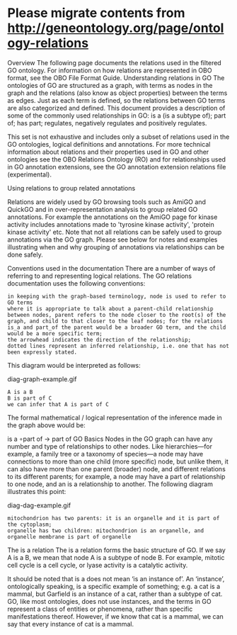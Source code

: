 # Please migrate contents from http://geneontology.org/page/ontology-relations

Overview
The following page documents the relations used in the filtered GO ontology. For information on how relations are represented in OBO format, see the OBO File Format Guide.
Understanding relations in GO
The ontologies of GO are structured as a graph, with terms as nodes in the graph and the relations (also know as object properties) between the terms as edges. Just as each term is defined, so the relations between GO terms are also categorized and defined. This document provides a description of some of the commonly used relationships in GO: is a (is a subtype of); part of; has part; regulates, negatively regulates and positively regulates.

This set is not exhaustive and includes only a subset of relations used in the GO ontologies, logical definitions and annotations. For more technical information about relations and their properties used in GO and other ontologies see the OBO Relations Ontology (RO) and for relationships used in GO annotation extensions, see the GO annotation extension relations file (experimental).

Using relations to group related annotations

Relations are widely used by GO browsing tools such as AmiGO and QuickGO and in over-representation analysis to group related GO annotations. For example the annotations on the AmiGO page for kinase activity includes annotations made to 'tyrosine kinase activity', 'protein kinase activity' etc. Note that not all relations can be safely used to group annotations via the GO graph. Please see below for notes and examples illustrating when and why grouping of annotations via relationships can be done safely.

Conventions used in the documentation
There are a number of ways of referring to and representing logical relations. The GO relations documentation uses the following conventions:

    in keeping with the graph-based terminology, node is used to refer to GO terms
    where it is appropriate to talk about a parent-child relationship between nodes, parent refers to the node closer to the root(s) of the graph, and child to that closer to the leaf nodes; for the relations is_a and part_of the parent would be a broader GO term, and the child would be a more specific term;
    the arrowhead indicates the direction of the relationship;
    dotted lines represent an inferred relationship, i.e. one that has not been expressly stated.

This diagram would be interpreted as follows:

diag-graph-example.gif

    A is a B
    B is part of C
    we can infer that A is part of C

The formal mathematical / logical representation of the inference made in the graph above would be:

is a ∘part of → part of
GO Basics
Nodes in the GO graph can have any number and type of relationships to other nodes. Like hierarchies—for example, a family tree or a taxonomy of species—a node may have connections to more than one child (more specific) node, but unlike them, it can also have more than one parent (broader) node, and different relations to its different parents; for example, a node may have a part of relationship to one node, and an is a relationship to another. The following diagram illustrates this point:

diag-dag-example.gif

    mitochondrion has two parents: it is an organelle and it is part of the cytoplasm;
    organelle has two children: mitochondrion is an organelle, and organelle membrane is part of organelle

The is a relation
The is a relation forms the basic structure of GO. If we say A is a B, we mean that node A is a subtype of node B. For example, mitotic cell cycle is a cell cycle, or lyase activity is a catalytic activity.

It should be noted that is a does not mean ‘is an instance of’. An ‘instance’, ontologically speaking, is a specific example of something; e.g. a cat is a mammal, but Garfield is an instance of a cat, rather than a subtype of cat. GO, like most ontologies, does not use instances, and the terms in GO represent a class of entities or phenomena, rather than specific manifestations thereof. However, if we know that cat is a mammal, we can say that every instance of cat is a mammal. 
